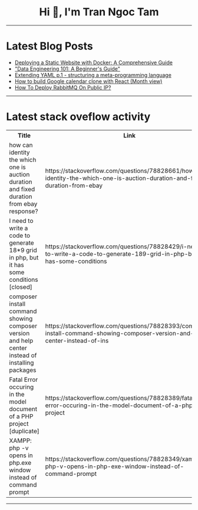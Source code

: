 <h1 align="center">Hi 👋, I'm Tran Ngoc Tam</h1>

---

# Latest Blog Posts 
<!-- BLOG-POST-LIST:START -->
- [Deploying a Static Website with Docker: A Comprehensive Guide](https://dev.to/omkara18/deploying-a-static-website-with-docker-a-comprehensive-guide-3gk)
- [&quot;Data Engineering 101: A Beginner&#39;s Guide&quot;](https://dev.to/samtheanalyst/data-engineering-101-a-beginners-guide-2ngn)
- [Extending YAML p.1 - structuring a meta-programming language](https://dev.to/mimopotato/extending-yaml-p1-structuring-a-meta-programming-language-110m)
- [How to build Google calendar clone with React &lpar;Month view&rpar;](https://dev.to/cookiemonsterdev/how-to-build-google-calendar-clone-with-react-month-view-218a)
- [How To Deploy RabbitMQ On Public IP?](https://dev.to/nilebits/how-to-deploy-rabbitmq-on-public-ip-26ek)
<!-- BLOG-POST-LIST:END -->

---

# Latest stack oveflow activity
<table>
  <tr><th>Title</th><th>Link</th></tr>
  <!-- STACKOVERFLOW:START --><tr><td>how can identity the which one is auction duration and fixed duration from ebay response?</td><td>https://stackoverflow.com/questions/78828661/how-can-identity-the-which-one-is-auction-duration-and-fixed-duration-from-ebay</td></tr><tr><td>I need to write a code to generate 18*9 grid in php, but it has some conditions [closed]</td><td>https://stackoverflow.com/questions/78828429/i-need-to-write-a-code-to-generate-189-grid-in-php-but-it-has-some-conditions</td></tr><tr><td>composer install command showing composer version and help center instead of installing packages</td><td>https://stackoverflow.com/questions/78828393/composer-install-command-showing-composer-version-and-help-center-instead-of-ins</td></tr><tr><td>Fatal Error occuring in the model document of a PHP project [duplicate]</td><td>https://stackoverflow.com/questions/78828389/fatal-error-occuring-in-the-model-document-of-a-php-project</td></tr><tr><td>XAMPP: php -v opens in php.exe window instead of command prompt</td><td>https://stackoverflow.com/questions/78828349/xampp-php-v-opens-in-php-exe-window-instead-of-command-prompt</td></tr><!-- STACKOVERFLOW:END -->
</table>

---


